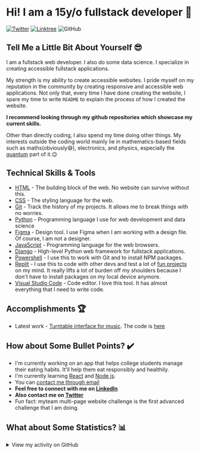 # Hi! I am a 15y/o fullstack developer :wave:

<div align="left">
  <a href="https://twitter.com/xpertheritage" target="_blank"><img src="https://img.shields.io/twitter/follow/xpertheritage?logo=twitter&style=for-the-badge" alt="Twitter" /></a> 
  <a href="https://linktr.ee/xpertheritage" target="_blank"><img src="https://img.shields.io/badge/Linktree-Xpertheritage-brightgreen?style=for-the-badge&logo=linktree" alt="Linktree" /></a>
  <img src="https://img.shields.io/github/license/HeritageOlayinka/HeritageOlayinka?color=green&style=for-the-badge" alt="GitHub">
</div>

## Tell Me a Little Bit About Yourself :sunglasses:

I am a fullstack web developer. I also do some data science. I specialize in creating accessible fullstack applications.

My strength is my ability to create accessible websites. I pride myself on my reputation in the community by creating responsive and accessible web applications. Not only that, every time I have done creating the website, I spare my time to write `README` to explain the process of how I created the website.

**I recommend looking through my github repositories which showcase my current skills.**

Other than directly coding, I also spend my time doing other things. My interests outside the coding world mainly lie in mathematics-based fields such as maths(obviously😅), electronics, and physics, especially the [quantum](https://en.wikipedia.org/wiki/Quantum_mechanics) part of it.:wink:

## Technical Skills & Tools

- [HTML](https://developer.mozilla.org/en-US/docs/Web/html) - The building block of the web. No website can survive without this.
- [CSS](https://developer.mozilla.org/en-US/docs/Web/css) - The styling language for the web.
- [Git](https://git-scm.com/) - Track the history of my projects. It allows me to break things with no worries.
- [Python](https://www.python.org/) - Programming language I use for web development and data science
- [Figma](https://www.figma.com/) - Design tool. I use Figma when I am working with a design file. Of course, I am not a designer.
- [JavaScript](https://developer.mozilla.org/en-US/docs/Web/javascript) - Programming language for the web browsers.
- [Django](https://www.djangoproject.com/) - High-level Python web framework for fullstack applications.
- [Powershell](https://learn.microsoft.com/en-us/powershell/) - I use this to work with Git and to install NPM packages.
- [Replit](https://replit.com) - I use this to code with other devs and test a lot of [fun projects](http://replit.com/@OlayinkaHeritag) on my mind. It really lifts a lot of burden off my shoulders because I don't have to install packages on my local device anymore.
- [Visual Studio Code](https://code.visualstudio.com/) - Code editor. I love this tool. It has almost everything that I need to write code.

## Accomplishments :trophy:

- Latest work - [Turntable interface for music](https://turntable-interface-for-music.olayinkaheritag.repl.co/). The code is [here](https://replit.com/@OlayinkaHeritag/turntable-interface-for-music/)

## How about Some Bullet Points? :heavy_check_mark:

- I'm currently working on an app that helps college students manage their eating habits. It'll help them eat responsibly and healthily.
- I'm currently learning [React](https://reactjs.org/) and [Node js](https://nodejs.org/).
- You can [contact me through email](mailto:tijesuolayinka@gmail.com)
- **Feel free to connect with me on [LinkedIn](https://www.linkedin.com/in/heritage-olayinka/)**
- **Also contact me on [Twitter](https://twitter.com/xpertHeritage)**
- Fun fact: myteam multi-page website challenge is the first advanced challenge that I am doing.

## What about Some Statistics? :bar_chart:

<details>
<summary>View my activity on GitHub</summary>

![Github stats](https://github-readme-stats.vercel.app/api?username=heritageolayinka&show_icons=true&locale=en)

![github streak](https://github-readme-streak-stats.herokuapp.com/?user=heritageolayinka&)

</details>
